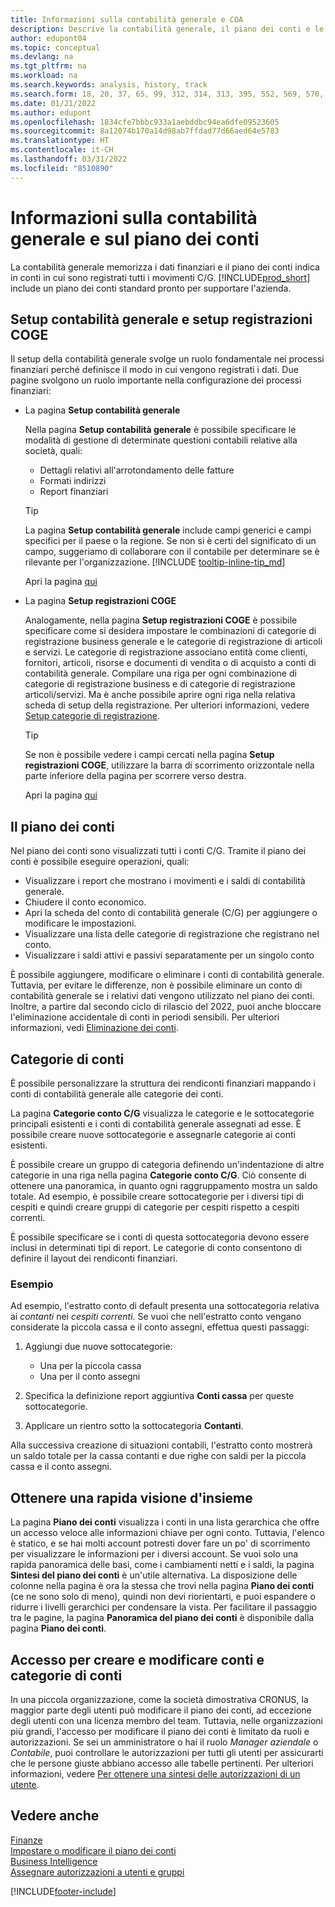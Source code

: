 ```yaml
---
title: Informazioni sulla contabilità generale e COA
description: Descrive la contabilità generale, il piano dei conti e le categorie dei conti. Usa la pagina Setup contabilità generale per specificare le modalità di gestione di determinate questioni contabili relative alla società.
author: edupont04
ms.topic: conceptual
ms.devlang: na
ms.tgt_pltfrm: na
ms.workload: na
ms.search.keywords: analysis, history, track
ms.search.form: 18, 20, 37, 65, 99, 312, 314, 313, 395, 552, 569, 570, 634, 790, 791, 1158
ms.date: 01/21/2022
ms.author: edupont
ms.openlocfilehash: 1834cfe7bbbc933a1aebddbc94ea6dfe09523605
ms.sourcegitcommit: 8a12074b170a14d98ab7ffdad77d66aed64e5783
ms.translationtype: HT
ms.contentlocale: it-CH
ms.lasthandoff: 03/31/2022
ms.locfileid: "8510890"
---
```

# <a name="understanding-the-general-ledger-and-the-chart-of-accounts"></a>Informazioni sulla contabilità generale e sul piano dei conti

La contabilità generale memorizza i dati finanziari e il piano dei conti indica in conti in cui sono registrati tutti i movimenti C/G. [!INCLUDE[prod_short](includes/prod_short.md)] include un piano dei conti standard pronto per supportare l'azienda.

## <a name="general-ledger-setup-and-general-posting-setup"></a>Setup contabilità generale e setup registrazioni COGE

Il setup della contabilità generale svolge un ruolo fondamentale nei processi finanziari perché definisce il modo in cui vengono registrati i dati. Due pagine svolgono un ruolo importante nella configurazione dei processi finanziari:  

* La pagina **Setup contabilità generale**

    Nella pagina **Setup contabilità generale** è possibile specificare le modalità di gestione di determinate questioni contabili relative alla società, quali:  

    * Dettagli relativi all'arrotondamento delle fatture  
    * Formati indirizzi  
    * Report finanziari  

    > [!TIP]
    > La pagina **Setup contabilità generale** include campi generici e campi specifici per il paese o la regione. Se non si è certi del significato di un campo, suggeriamo di collaborare con il contabile per determinare se è rilevante per l'organizzazione. [!INCLUDE [tooltip-inline-tip_md](includes/tooltip-inline-tip_md.md)]  

    Apri la pagina [qui](https://businesscentral.dynamics.com/?page=118)
* La pagina **Setup registrazioni COGE**

    Analogamente, nella pagina **Setup registrazioni COGE** è possibile specificare come si desidera impostare le combinazioni di categorie di registrazione business generale e le categorie di registrazione di articoli e servizi. Le categorie di registrazione associano entità come clienti, fornitori, articoli, risorse e documenti di vendita o di acquisto a conti di contabilità generale. Compilare una riga per ogni combinazione di categorie di registrazione business e di categorie di registrazione articoli/servizi. Ma è anche possibile aprire ogni riga nella relativa scheda di setup della registrazione. Per ulteriori informazioni, vedere [Setup categorie di registrazione](finance-posting-groups.md).  

    > [!TIP]
    > Se non è possibile vedere i campi cercati nella pagina **Setup registrazioni COGE**, utilizzare la barra di scorrimento orizzontale nella parte inferiore della pagina per scorrere verso destra.  

    Apri la pagina [qui](https://businesscentral.dynamics.com/?page=314)

## <a name="the-chart-of-accounts"></a>Il piano dei conti

Nel piano dei conti sono visualizzati tutti i conti C/G. Tramite il piano dei conti è possibile eseguire operazioni, quali:  

* Visualizzare i report che mostrano i movimenti e i saldi di contabilità generale.  
* Chiudere il conto economico.  
* Apri la scheda del conto di contabilità generale (C/G) per aggiungere o modificare le impostazioni.  
* Visualizzare una lista delle categorie di registrazione che registrano nel conto.
* Visualizzare i saldi attivi e passivi separatamente per un singolo conto  

È possibile aggiungere, modificare o eliminare i conti di contabilità generale. Tuttavia, per evitare le differenze, non è possibile eliminare un conto di contabilità generale se i relativi dati vengono utilizzato nel piano dei conti. Inoltre, a partire dal secondo ciclo di rilascio del 2022, puoi anche bloccare l'eliminazione accidentale di conti in periodi sensibili. Per ulteriori informazioni, vedi [Eliminazione dei conti](finance-setup-chart-accounts.md#delete-accounts).  

## <a name="account-categories"></a>Categorie di conti

È possibile personalizzare la struttura dei rendiconti finanziari mappando i conti di contabilità generale alle categorie dei conti.  

La pagina **Categorie conto C/G** visualizza le categorie e le sottocategorie principali esistenti e i conti di contabilità generale assegnati ad esse. È possibile creare nuove sottocategorie e assegnarle categorie ai conti esistenti.  

È possibile creare un gruppo di categoria definendo un'indentazione di altre categorie in una riga nella pagina **Categorie conto C/G**. Ciò consente di ottenere una panoramica, in quanto ogni raggruppamento mostra un saldo totale. Ad esempio, è possibile creare sottocategorie per i diversi tipi di cespiti e quindi creare gruppi di categorie per cespiti rispetto a cespiti correnti.  

È possibile specificare se i conti di questa sottocategoria devono essere inclusi in determinati tipi di report. Le categorie di conto consentono di definire il layout dei rendiconti finanziari.  

### <a name="example"></a>Esempio

Ad esempio, l'estratto conto di default presenta una sottocategoria relativa ai *contanti* nei *cespiti correnti*. Se vuoi che nell'estratto conto vengano considerate la piccola cassa e il conto assegni, effettua questi passaggi:  

1. Aggiungi due nuove sottocategorie:

    * Una per la piccola cassa  
    * Una per il conto assegni  
2. Specifica la definizione report aggiuntiva **Conti cassa** per queste sottocategorie.  
3. Applicare un rientro sotto la sottocategoria **Contanti**.  

Alla successiva creazione di situazioni contabili, l'estratto conto mostrerà un saldo totale per la cassa contanti e due righe con saldi per la piccola cassa e il conto assegni.  

## <a name="get-a-quick-overview"></a>Ottenere una rapida visione d'insieme

La pagina **Piano dei conti** visualizza i conti in una lista gerarchica che offre un accesso veloce alle informazioni chiave per ogni conto. Tuttavia, l'elenco è statico, e se hai molti account potresti dover fare un po' di scorrimento per visualizzare le informazioni per i diversi account. Se vuoi solo una rapida panoramica delle basi, come i cambiamenti netti e i saldi, la pagina **Sintesi del piano dei conti** è un'utile alternativa. La disposizione delle colonne nella pagina è ora la stessa che trovi nella pagina **Piano dei conti** (ce ne sono solo di meno), quindi non devi riorientarti, e puoi espandere o ridurre i livelli gerarchici per condensare la vista. Per facilitare il passaggio tra le pagine, la pagina **Panoramica del piano dei conti** è disponibile dalla pagina **Piano dei conti**.

## <a name="access-to-create-and-edit-accounts-and-account-categories"></a>Accesso per creare e modificare conti e categorie di conti

In una piccola organizzazione, come la società dimostrativa CRONUS, la maggior parte degli utenti può modificare il piano dei conti, ad eccezione degli utenti con una licenza membro del team. Tuttavia, nelle organizzazioni più grandi, l'accesso per modificare il piano dei conti è limitato da ruoli e autorizzazioni. Se sei un amministratore o hai il ruolo *Manager aziendale* o *Contabile*, puoi controllare le autorizzazioni per tutti gli utenti per assicurarti che le persone giuste abbiano accesso alle tabelle pertinenti. Per ulteriori informazioni, vedere [Per ottenere una sintesi delle autorizzazioni di un utente](ui-define-granular-permissions.md#to-get-an-overview-of-a-users-permissions).  

## <a name="see-also"></a>Vedere anche

[Finanze](finance.md)  
[Impostare o modificare il piano dei conti](finance-setup-chart-accounts.md)  
[Business Intelligence](bi.md)  
[Assegnare autorizzazioni a utenti e gruppi](ui-define-granular-permissions.md)  


[!INCLUDE[footer-include](includes/footer-banner.md)]
